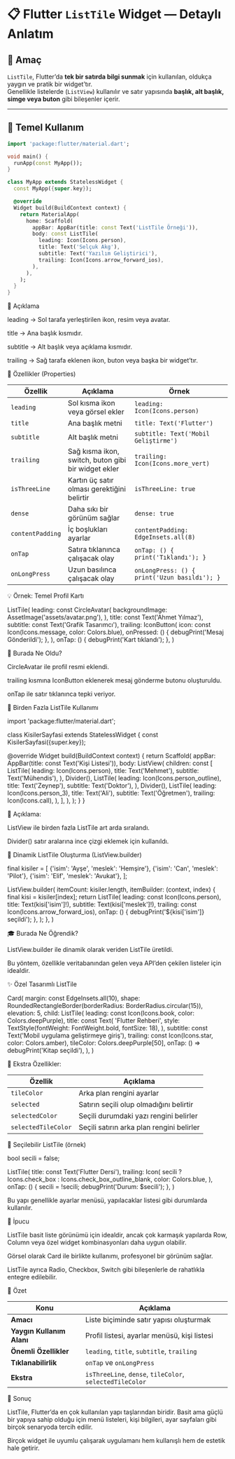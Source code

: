 # 📋 Flutter `ListTile` Widget — Detaylı Anlatım

## 🎯 Amaç
`ListTile`, Flutter’da **tek bir satırda bilgi sunmak** için kullanılan, oldukça yaygın ve pratik bir widget’tır.  
Genellikle listelerde (`ListView`) kullanılır ve satır yapısında **başlık, alt başlık, simge veya buton** gibi bileşenler içerir.

---

## 🧱 Temel Kullanım

```dart
import 'package:flutter/material.dart';

void main() {
  runApp(const MyApp());
}

class MyApp extends StatelessWidget {
  const MyApp({super.key});

  @override
  Widget build(BuildContext context) {
    return MaterialApp(
      home: Scaffold(
        appBar: AppBar(title: const Text('ListTile Örneği')),
        body: const ListTile(
          leading: Icon(Icons.person),
          title: Text('Selçuk Akg'),
          subtitle: Text('Yazılım Geliştirici'),
          trailing: Icon(Icons.arrow_forward_ios),
        ),
      ),
    );
  }
}
```

🧩 Açıklama

leading → Sol tarafa yerleştirilen ikon, resim veya avatar.

title → Ana başlık kısmıdır.

subtitle → Alt başlık veya açıklama kısmıdır.

trailing → Sağ tarafa eklenen ikon, buton veya başka bir widget’tır.

🧱 Özellikler (Properties)

| Özellik          | Açıklama                                            | Örnek                                        |
| ---------------- | --------------------------------------------------- | -------------------------------------------- |
| `leading`        | Sol kısma ikon veya görsel ekler                    | `leading: Icon(Icons.person)`                |
| `title`          | Ana başlık metni                                    | `title: Text('Flutter')`                     |
| `subtitle`       | Alt başlık metni                                    | `subtitle: Text('Mobil Geliştirme')`         |
| `trailing`       | Sağ kısma ikon, switch, buton gibi bir widget ekler | `trailing: Icon(Icons.more_vert)`            |
| `isThreeLine`    | Kartın üç satır olması gerektiğini belirtir         | `isThreeLine: true`                          |
| `dense`          | Daha sıkı bir görünüm sağlar                        | `dense: true`                                |
| `contentPadding` | İç boşlukları ayarlar                               | `contentPadding: EdgeInsets.all(8)`          |
| `onTap`          | Satıra tıklanınca çalışacak olay                    | `onTap: () { print('Tıklandı'); }`           |
| `onLongPress`    | Uzun basılınca çalışacak olay                       | `onLongPress: () { print('Uzun basıldı'); }` |


💡 Örnek: Temel Profil Kartı

ListTile(
  leading: const CircleAvatar(
    backgroundImage: AssetImage('assets/avatar.png'),
  ),
  title: const Text('Ahmet Yılmaz'),
  subtitle: const Text('Grafik Tasarımcı'),
  trailing: IconButton(
    icon: const Icon(Icons.message, color: Colors.blue),
    onPressed: () {
      debugPrint('Mesaj Gönderildi');
    },
  ),
  onTap: () {
    debugPrint('Kart tıklandı');
  },
)


🧠 Burada Ne Oldu?

CircleAvatar ile profil resmi eklendi.

trailing kısmına IconButton eklenerek mesaj gönderme butonu oluşturuldu.

onTap ile satır tıklanınca tepki veriyor.

🧩 Birden Fazla ListTile Kullanımı


import 'package:flutter/material.dart';

class KisilerSayfasi extends StatelessWidget {
  const KisilerSayfasi({super.key});

  @override
  Widget build(BuildContext context) {
    return Scaffold(
      appBar: AppBar(title: const Text('Kişi Listesi')),
      body: ListView(
        children: const [
          ListTile(
            leading: Icon(Icons.person),
            title: Text('Mehmet'),
            subtitle: Text('Mühendis'),
          ),
          Divider(),
          ListTile(
            leading: Icon(Icons.person_outline),
            title: Text('Zeynep'),
            subtitle: Text('Doktor'),
          ),
          Divider(),
          ListTile(
            leading: Icon(Icons.person_3),
            title: Text('Ali'),
            subtitle: Text('Öğretmen'),
            trailing: Icon(Icons.call),
          ),
        ],
      ),
    );
  }
}


🧾 Açıklama:

ListView ile birden fazla ListTile art arda sıralandı.

Divider() satır aralarına ince çizgi eklemek için kullanıldı.

🧠 Dinamik ListTile Oluşturma (ListView.builder)



final kisiler = [
  {'isim': 'Ayşe', 'meslek': 'Hemşire'},
  {'isim': 'Can', 'meslek': 'Pilot'},
  {'isim': 'Elif', 'meslek': 'Avukat'},
];

ListView.builder(
  itemCount: kisiler.length,
  itemBuilder: (context, index) {
    final kisi = kisiler[index];
    return ListTile(
      leading: const Icon(Icons.person),
      title: Text(kisi['isim']!),
      subtitle: Text(kisi['meslek']!),
      trailing: const Icon(Icons.arrow_forward_ios),
      onTap: () {
        debugPrint('${kisi['isim']} seçildi');
      },
    );
  },
)



🎓 Burada Ne Öğrendik?

ListView.builder ile dinamik olarak veriden ListTile üretildi.

Bu yöntem, özellikle veritabanından gelen veya API’den çekilen listeler için idealdir.

✨ Özel Tasarımlı ListTile


Card(
  margin: const EdgeInsets.all(10),
  shape: RoundedRectangleBorder(borderRadius: BorderRadius.circular(15)),
  elevation: 5,
  child: ListTile(
    leading: const Icon(Icons.book, color: Colors.deepPurple),
    title: const Text(
      'Flutter Rehberi',
      style: TextStyle(fontWeight: FontWeight.bold, fontSize: 18),
    ),
    subtitle: const Text('Mobil uygulama geliştirmeye giriş'),
    trailing: const Icon(Icons.star, color: Colors.amber),
    tileColor: Colors.deepPurple[50],
    onTap: () => debugPrint('Kitap seçildi'),
  ),
)



🧱 Ekstra Özellikler:


| Özellik             | Açıklama                                  |
| ------------------- | ----------------------------------------- |
| `tileColor`         | Arka plan rengini ayarlar                 |
| `selected`          | Satırın seçili olup olmadığını belirtir   |
| `selectedColor`     | Seçili durumdaki yazı rengini belirler    |
| `selectedTileColor` | Seçili satırın arka plan rengini belirler |




🧩 Seçilebilir ListTile (örnek)


bool secili = false;

ListTile(
  title: const Text('Flutter Dersi'),
  trailing: Icon(
    secili ? Icons.check_box : Icons.check_box_outline_blank,
    color: Colors.blue,
  ),
  onTap: () {
    secili = !secili;
    debugPrint('Durum: $secili');
  },
)



Bu yapı genellikle ayarlar menüsü, yapılacaklar listesi gibi durumlarda kullanılır.

💬 İpucu

ListTile basit liste görünümü için idealdir, ancak çok karmaşık yapılarda Row, Column veya özel widget kombinasyonları daha uygun olabilir.

Görsel olarak Card ile birlikte kullanımı, profesyonel bir görünüm sağlar.

ListTile ayrıca Radio, Checkbox, Switch gibi bileşenlerle de rahatlıkla entegre edilebilir.

🧾 Özet


| Konu                      | Açıklama                                                 |
| ------------------------- | -------------------------------------------------------- |
| **Amacı**                 | Liste biçiminde satır yapısı oluşturmak                  |
| **Yaygın Kullanım Alanı** | Profil listesi, ayarlar menüsü, kişi listesi             |
| **Önemli Özellikler**     | `leading`, `title`, `subtitle`, `trailing`               |
| **Tıklanabilirlik**       | `onTap` ve `onLongPress`                                 |
| **Ekstra**                | `isThreeLine`, `dense`, `tileColor`, `selectedTileColor` |



🚀 Sonuç

ListTile, Flutter’da en çok kullanılan yapı taşlarından biridir.
Basit ama güçlü bir yapıya sahip olduğu için menü listeleri, kişi bilgileri, ayar sayfaları gibi birçok senaryoda tercih edilir.

Birçok widget ile uyumlu çalışarak uygulamanı hem kullanışlı hem de estetik hale getirir.
